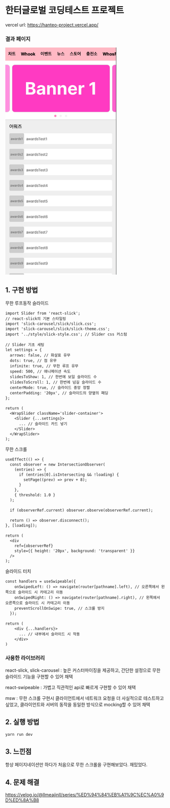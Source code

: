 # 한터글로벌 코딩테스트 프로젝트

vercel url: https://hanteo-project.vercel.app/

### 결과 페이지

<img src="./public/images/screenshot1.png" width="350" />

## 1. 구현 방법

무한 루프동작 슬라이드
```
import Slider from 'react-slick';
// react-slick의 기본 스타일링
import 'slick-carousel/slick/slick.css';
import 'slick-carousel/slick/slick-theme.css';
import '../style/slick-style.css'; // Slider css 커스텀

// Slider 기초 세팅
let settings = {
  arrows: false, // 화살표 유무
  dots: true, // 점 유무
  infinite: true, // 무한 루프 유무
  speed: 500, // 애니메이션 속도
  slidesToShow: 1, // 한번에 보일 슬라이드 수
  slidesToScroll: 1, // 한번에 넘길 슬라이드 수
  centerMode: true, // 슬라이드 중앙 정렬
  centerPadding: '20px', // 슬라이드의 양옆의 패딩
};

return (
  <WrapSlider className='slider-container'>
    <Slider {...settings}>
      ... // 슬라이드 카드 넣기
    </Slider>
  </WrapSlider>
);
```


무한 스크롤
```
useEffect(() => {
  const observer = new IntersectionObserver(
    (entries) => {
      if (entries[0].isIntersecting && !loading) {
        setPage((prev) => prev + 8);
      }
    },
    { threshold: 1.0 }
  );

  if (observerRef.current) observer.observe(observerRef.current);

  return () => observer.disconnect();
}, [loading]);

return (
  <div
    ref={observerRef}
    style={{ height: '20px', background: 'transparent' }}
  />
);
```

슬라이드 터치
```
const handlers = useSwipeable({
    onSwipedLeft: () => navigate(router[pathname].left), // 오른쪽에서 왼쪽으로 슬라이드 시 카테고리 이동
    onSwipedRight: () => navigate(router[pathname].right), // 왼쪽에서 오른쪽으로 슬라이드 시 카테고리 이동
    preventScrollOnSwipe: true, // 스크롤 방지
  });

return (
    <div {...handlers}>
      ... // 내부에서 슬라이드 시 작동
    </div>
)
```


### 사용한 라이브러리

react-slick, slick-carousel : 높은 커스터마이징을 제공하고, 간단한 설정으로 무한 슬라이드 기능을 구현할 수 있어 채택

react-swipeable : 가볍고 직관적인 api로 빠르게 구현할 수 있어 채택

msw : 무한 스크롤 구현시 클라이언트에서 네트워크 요청을 더 사실적으로 테스트하고 싶었고, 클라이언트와 서버의 동작을 동일한 방식으로 mocking할 수 있어 채택

## 2. 실행 방법
```
yarn run dev
```

## 3. 느낀점
항상 페이지네이션만 하다가 처음으로 무한 스크롤을 구현해보았다. 재밌었다.

## 4. 문제 해결
https://velog.io/@llmeajinll/series/%ED%94%84%EB%A1%9C%EC%A0%9D%ED%8A%B8




